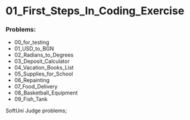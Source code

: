 # 01_First_Steps_In_Coding_Exercise

### Problems:
- 00_for_testing
- 01_USD_to_BGN
- 02_Radians_to_Degrees
- 03_Deposit_Calculator
- 04_Vacation_Books_List
- 05_Supplies_for_School
- 06_Repainting
- 07_Food_Delivery
- 08_Basketball_Equipment
- 09_Fish_Tank


SoftUni Judge problems;
